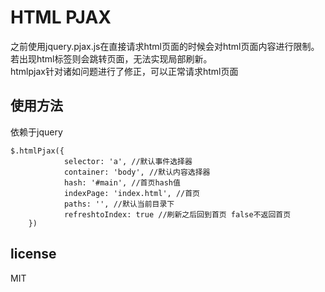 # HTML PJAX
之前使用jquery.pjax.js在直接请求html页面的时候会对html页面内容进行限制。若出现html标签则会跳转页面，无法实现局部刷新。  
htmlpjax针对诸如问题进行了修正，可以正常请求html页面  

## 使用方法
依赖于jquery  

```
$.htmlPjax({
            selector: 'a', //默认事件选择器
            container: 'body', //默认内容选择器
            hash: '#main', //首页hash值
            indexPage: 'index.html', //首页
            paths: '', //默认当前目录下
            refreshtoIndex: true //刷新之后回到首页 false不返回首页
    })
```

## license
MIT